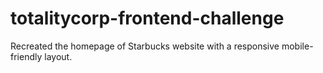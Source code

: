 # totalitycorp-frontend-challenge
Recreated the homepage of Starbucks website with a responsive mobile-friendly layout.
